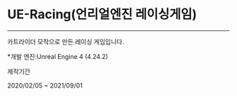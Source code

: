 # UE-Racing(언리얼엔진 레이싱게임)
---
카트라이더 모작으로 만든 레이싱 게임입니다.

*개발 엔진:Unreal Engine 4 (4.24.2)

제작기간​

2020/02/05 ~ 2021/09/01​

